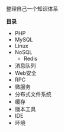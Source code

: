 整理自己一个知识体系

**目录**

 * PHP
 * MySQL
 * Linux
 * NoSQL
    - Redis
 * 消息队列
 * Web安全
 * RPC
 * 微服务
 * 分布式文件系统
 * 缓存
 * 版本工具
 * IDE
 * 环境

